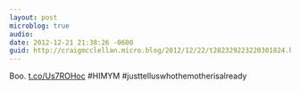 ```yaml
---
layout: post
microblog: true
audio: 
date: 2012-12-21 21:38:26 -0600
guid: http://craigmcclellan.micro.blog/2012/12/22/t282329223220301824.html
---
```

Boo. [t.co/Us7ROHoc](http://t.co/Us7ROHoc) #HIMYM #justtelluswhothemotherisalready
